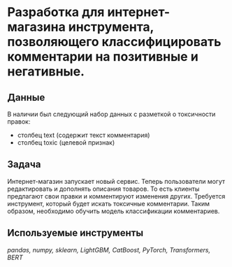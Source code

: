 # Разработка для интернет-магазина инструмента, позволяющего классифицировать комментарии на позитивные и негативные.

## Данные

В наличии был следующий набор данных с разметкой о токсичности правок:

- cтолбец text (содержит текст комментария)
- столбец toxic (целевой признак)

## Задача

Интернет-магазин запускает новый сервис. Теперь пользователи могут редактировать и дополнять описания товаров. То есть клиенты предлагают свои правки и комментируют изменения других. Требуется инструмент, который будет искать токсичные комментарии. Таким образом, необходимо обучить модель классификации комментариев.

## Используемые инструменты
*pandas, numpy, sklearn, LightGBM, CatBoost, PyTorch, Transformers, BERT*
